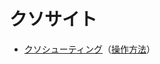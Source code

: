 # クソサイト

- [クソシューティング](https://kusodevbattle.github.io/damn/shooting/)（[操作方法](https://github.com/kusoDevBattle/damn/tree/master/shooting)）
